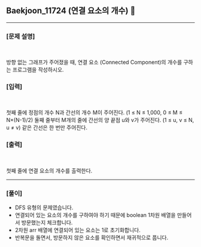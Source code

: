 ## Baekjoon_11724 (연결 요소의 개수) 🚀
___


### **[문제 설명]**
<br>

방향 없는 그래프가 주어졌을 때, 연결 요소 (Connected Component)의 개수를 구하는 프로그램을 작성하시오.


### **[입력]**
<br>

첫째 줄에 정점의 개수 N과 간선의 개수 M이 주어진다. (1 ≤ N ≤ 1,000, 0 ≤ M ≤ N×(N-1)/2) 둘째 줄부터 M개의 줄에 간선의 양 끝점 u와 v가 주어진다. (1 ≤ u, v ≤ N, u ≠ v) 같은 간선은 한 번만 주어진다.

### **[출력]**
<br>

첫째 줄에 연결 요소의 개수를 출력한다.

___


### **[풀이]**

- DFS 유형의 문제였습니다.
- 연결되어 있는 요소의 개수를 구하여야 하기 때문에 boolean 1차원 배열을 만들어서 방문했는지 체크합니다.
- 2차원 arr 배열에 연결되어 있는 요소는 1로 초기화합니다.
- 반복문을 돌면서, 방문하지 않은 요소를 확인하면서 재귀적으로 풉니다.